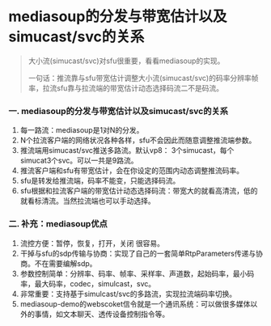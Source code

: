 # mediasoup的分发与带宽估计以及simucast/svc的关系
>大小流(simucast/svc)对sfu很重要，看看mediasoup的实现。
>
>一句话：推流靠与sfu带宽估计调整大小流(simucast/svc)的码率分辨率帧率，拉流sfu靠与拉流端的带宽估计动态选择码流二不是码流。

### 一. mediasoup的分发与带宽估计以及simucast/svc的关系
1. 每一路流：mediasoup是1对N的分发。 
2. N个拉流客户端的网络状况各种各样，sfu不会因此而随意调整推流端参数。
3. 推流端用simucast/svc推送多路流。默认vp8： 3个simucast，每个simucat3个svc。可以一共是9路流。
4. 推流客户端和sfu有带宽估计，会在你设定的范围内动态调整推流码率。
5. sfu是转发给推流端，码率不能变，只能选择码流。
6. sfu根据和拉流客户端的带宽估计动态选择码流：带宽大的就看高清流，低的就看标清流。当然拉流端也可以手动选择。


### 二. 补充：mediasoup优点
1. 流控方便：暂停，恢复，打开，关闭 很容易。
2. 干掉与sfu的sdp传输与协商：实现了自己的一套简单RtpParameters传递与协商。不在需要编解sdp。
3. 参数控制简单：分辨率、码率、帧率、采样率、声道数，起始码率，最小码率，最大码率，codec，simulcast，svc。
4. 非常重要：支持基于simulcast/svc的多路流，实现拉流端码率切换。
5. mediasoup-demo的webscoket信令就是一个通讯系统：可以做很多媒体以外的事情，如文本聊天、透传设备控制指令等。
